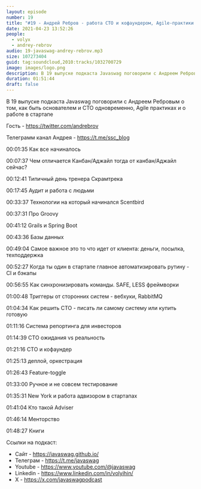 ```yaml
---
layout: episode
number: 19
title: "#19 - Андрей Ребров - работа CTO и кофаундером, Agile-практики и стартапы"
date: 2021-04-23 13:52:26
people:
  - volyx
  - andrey-rebrov
audio: 19-javaswag-andrey-rebrov.mp3
size: 107273404
guid: tag:soundcloud,2010:tracks/1032700729
image: images/logo.png
description: В 19 выпуске подкаста Javaswag поговорили с Андреем Ребровым о том, как быть основателем и CTO одновременно, Agile практиках и о работе в стартапе
duration: 01:51:44
draft: false
---
```


В 19 выпуске подкаста Javaswag поговорили с Андреем Ребровым о том, как быть основателем и CTO одновременно, Agile практиках и о работе в стартапе



Гость - https://twitter.com/andrebrov

Телеграмм канал Андрея - https://t.me/ssc_blog



00:01:35 Как все начиналось	 

00:07:37 Чем отличается Канбан/Аджайл тогда от канбан/Аджайл сейчас?	 

00:12:41 Типичный день тренера Скрамтрека	 

00:17:45 Аудит и работа с людьми	 

00:33:37 Технологии на который начинался Scentbird 	 

00:37:31 Про Groovy	 

00:41:12 Grails и Spring Boot	 

00:43:36 Базы данных	 

00:49:04 Самое важное это то что идет от клиента: деньги, посылка, техподдержка	 

00:52:27 Когда ты один в стартапе главное автоматизировать рутину - CI и бэкапы	 

00:56:55 Как синхронизировать команды. SAFE, LESS фреймворки	 

01:00:48 Триггеры от сторонних систем - вебхуки, RabbitMQ	 

01:04:34 Как решить CTO - писать ли самому систему или купить готовую	 

01:11:16 Система репортинга для инвесторов	 

01:14:39 CTO ожидания vs реальность	 

01:21:16 CTO и кофаундер	 

01:25:13 деплой, оркестрация	 

01:26:43 Feature-toggle	 

01:33:00 Ручное и не совсем тестирование	 

01:35:31 New York и работа адвизором в стартапах	 

01:41:04 Кто такой Adviser	 

01:46:14 Менторство	 

01:48:27 Книги

Ссылки на подкаст:

* Сайт -  https://javaswag.github.io/
* Телеграм - https://t.me/javaswag
* Youtube - https://www.youtube.com/@javaswag
* Linkedin - https://www.linkedin.com/in/volyihin/
* X - https://x.com/javaswagpodcast